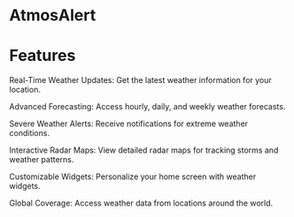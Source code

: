# AtmosAlert
# Features
Real-Time Weather Updates: Get the latest weather information for your location.

Advanced Forecasting: Access hourly, daily, and weekly weather forecasts.

Severe Weather Alerts: Receive notifications for extreme weather conditions.

Interactive Radar Maps: View detailed radar maps for tracking storms and weather patterns.

Customizable Widgets: Personalize your home screen with weather widgets.

Global Coverage: Access weather data from locations around the world.
